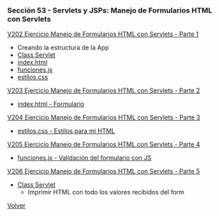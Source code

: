 ### Sección 53 - Servlets y JSPs: Manejo de Formularios HTML con Servlets

[V202 Ejercicio Manejo de Formularios HTML con Servlets - Parte 1](V202_Ejercicio_Manejo_de_Formularios_HTML_con_Servlets_Parte_1/src/main)
- Creando la estructura de la App
- [Class Servlet](V202_Ejercicio_Manejo_de_Formularios_HTML_con_Servlets_Parte_1/src/main/java/web/Servlet.java)
- [index.html](V202_Ejercicio_Manejo_de_Formularios_HTML_con_Servlets_Parte_1/src/main/webapp/index.html)
- [funciones.js](V202_Ejercicio_Manejo_de_Formularios_HTML_con_Servlets_Parte_1/src/main/webapp/recursos/funciones.js)
- [estilos.css](V202_Ejercicio_Manejo_de_Formularios_HTML_con_Servlets_Parte_1/src/main/webapp/recursos/estilos.css)

[V203 Ejercicio Manejo de Formularios HTML con Servlets - Parte 2](V203_Ejercicio_Manejo_de_Formularios_HTML_con_Servlets_Parte_2/src/main)
- [index.html - Formulario](V203_Ejercicio_Manejo_de_Formularios_HTML_con_Servlets_Parte_2/src/main/webapp/index.html)

[V204 Ejercicio Manejo de Formularios HTML con Servlets - Parte 3](V204_Ejercicio_Manejo_de_Formularios_HTML_con_Servlets_Parte_3/src/main)
- [estilos.css - Estilos para mi HTML](V204_Ejercicio_Manejo_de_Formularios_HTML_con_Servlets_Parte_3/src/main/webapp/recursos/estilos.css)

[V205 Ejercicio Manejo de Formularios HTML con Servlets - Parte 4](V205_Ejercicio_Manejo_de_Formularios_HTML_con_Servlets_Parte_4/src/main)
- [funciones.js - Validación del formulario con JS](V205_Ejercicio_Manejo_de_Formularios_HTML_con_Servlets_Parte_4/src/main/webapp/recursos/funciones.js)

[V206 Ejercicio Manejo de Formularios HTML con Servlets - Parte 5](V206_Ejercicio_Manejo_de_Formularios_HTML_con_Servlets_Parte_5/src/main)
- [Class Servlet](V206_Ejercicio_Manejo_de_Formularios_HTML_con_Servlets_Parte_5/src/main/java/web/Servlet.java)
    * Imprimir HTML con todo los valores recibidos del form

[Volver](../)
